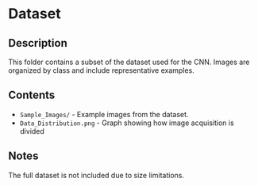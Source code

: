 # Dataset

## Description
This folder contains a subset of the dataset used for the CNN. Images are organized by class and include representative examples.

## Contents
- `Sample_Images/` - Example images from the dataset.
- `Data_Distribution.png` - Graph showing how image acquisition is divided
## Notes
The full dataset is not included due to size limitations.

